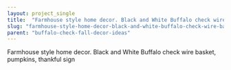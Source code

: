 ```yaml
---
layout: project_single
title:  "Farmhouse style home decor. Black and White Buffalo check wire basket, pumpkins, thankful sign"
slug: "farmhouse-style-home-decor-black-and-white-buffalo-check-wire-basket-pumpkins-thankful-sign"
parent: "buffalo-check-fall-decor-ideas"
---
```

Farmhouse style home decor. Black and White Buffalo check wire basket, pumpkins, thankful sign